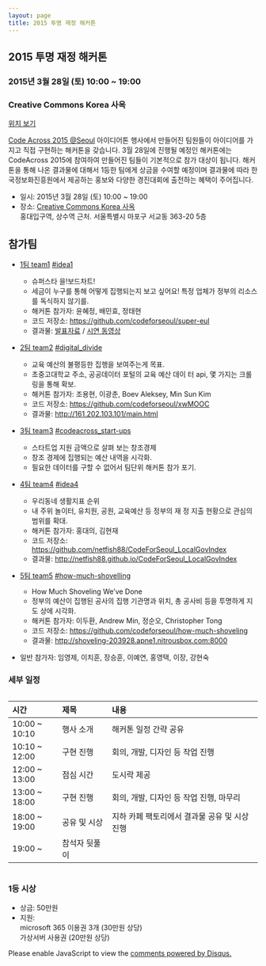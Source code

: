 ```yaml
---
layout: page
title: 2015 투명 재정 해커톤
---
```


<div id="hackathon" class="details">
    <h2>2015 투명 재정 해커톤</h2>
    <h3>2015년 3월 28일 (토) 10:00 ~ 19:00</h3>
    <h3>Creative Commons Korea 사옥</h3>
    <a target="_blank" href="http://map.naver.com/?dlevel=12&pinType=site&pinId=12231010&x=126.9218731&y=37.5511880&enc=b64" class="gh-btn rc trans">위치 보기</a>
</div>


[Code Across 2015 @Seoul](http://codeforseoul.org/codeacross/) 아이디어톤 행사에서 만들어진 팀원들이 아이디어를 가지고 직접 구현하는 해커톤을 갖습니다. 3월 28일에 진행될 예정인 해커톤에는 CodeAcross 2015에 참여하여 만들어진 팀들이 기본적으로 참가 대상이 됩니다. 해커톤을 통해 나온 결과물에 대해서 1등한 팀에게 상금을 수여할 예정이며 결과물에 따라 한국정보화진흥원에서 제공하는 홍보와 다양한 경진대회에 출전하는 혜택이 주어집니다.

* 일시: 2015년 3월 28일 (토) 10:00 ~ 19:00
* 장소: [Creative Commons Korea 사옥](http://map.naver.com/?dlevel=12&pinType=site&pinId=12231010&x=126.9218731&y=37.5511880&enc=b64)   
  홍대입구역, 상수역 근처. 서울특별시 마포구 서교동 363-20 5층

## 참가팀

- [1팀 team1](http://bit.ly/codeacross-2015-seoul-1) [#idea1](https://codeforseoul.slack.com/messages/idea1/)    
    * 슈퍼스타 을!보드차트!   
    * 세금이 누구를 통해 어떻게 집행되는지 보고 싶어요! 특정 업체가 정부의 리소스를 독식하지 않기를.
    * 해커톤 참가자: 윤혜정, 배민효, 정태현
    * 코드 저장소: https://github.com/codeforseoul/super-eul
    * 결과물: [발표자료](https://slack-files.com/files-pri-safe/T02QENMKM-F0476PP1M/________________________________.pdf?c=1427691323-2b41d29ac4d594f637c9e322e6871c607b721f15) / [시연 동영상](https://files.slack.com/files-pri/T02QENMKM-F046HA88N/civic-hakaton-20150328-with-heyjung-1156-.m4v)

- [2팀 team2](http://bit.ly/codeacross-2015-seoul-2) [#digital_divide](https://codeforseoul.slack.com/messages/digital_divide/)
    * 교육 예산의 불평등한 집행을 보여주는게 목표.
    * 초중고대학교 주소, 공공데이터 포털의 교육 예산 데이 터 api, 몇 가지는 크롤링을 통해 확보.
    * 해커톤 참가자: 조용현, 이광춘, Boev Aleksey, Min Sun Kim
    * 코드 저장소: https://github.com/codeforseoul/xwMOOC
    * 결과물: http://161.202.103.101/main.html

- [3팀 team3](http://bit.ly/codeacross-2015-seoul-3) [#codeacross_start-ups](https://codeforseoul.slack.com/messages/codeacross_start-ups)
    * 스타트업 지원 금액으로 살펴 보는 창조경제
    * 창조 경제에 집행되는 예산 내역을 시각화.
    * 필요한 데이터를 구할 수 없어서 팀단위 해커톤 참가 포기.

- [4팀 team4](http://bit.ly/codeacross-2015-seoul-4) [#idea4](https://codeforseoul.slack.com/messages/idea4/)    
    * 우리동네 생활지표 순위
    * 내 주위 놀이터, 유치원, 공원, 교육예산 등 정부의 재 정 지출 현황으로 관심의 범위를 확대.
    * 해커톤 참가자: 홍대의, 김현재
    * 코드 저장소: https://github.com/netfish88/CodeForSeoul_LocalGovIndex
    * 결과물: http://netfish88.github.io/CodeForSeoul_LocalGovIndex

- [5팀 team5](https://docs.google.com/document/d/1-_pjox-9EFKoJ2rRINVtfK951r1sZT7pNoKOQngoMhs/edit?usp=sharing) [#how-much-shovelling](https://codeforseoul.slack.com/messages/how-much-shovelling)
    * How Much Shoveling We’ve Done
    * 정부의 예산이 집행된 공사의 집행 기관명과 위치, 총 공사비 등을 투명하게 지도 상에 시각화.
    * 해커톤 참가자: 이두환, Andrew Min, 정순오, Christopher Tong
    * 코드 저장소: https://github.com/codeforseoul/how-much-shoveling
    * 결과물: http://shoveling-203928.apne1.nitrousbox.com:8000

- 일반 참가자: 임영제, 이치훈, 장승훈, 이예연, 홍영택, 이장, 강현숙


### 세부 일정

<div class="column full">
  <table style="text-align: left;">
    <thead>
      <tr>
        <th width="20%">시간</th>
        <th width="20%">제목</th>
        <th width="60%">내용</th>
      </tr>
    </thead>
    <tbody>
      <tr>
        <td>10:00 ~ 10:10</td>
        <td>행사 소개</td>
        <td>해커톤 일정 간략 공유</td>
      </tr>
      <tr>
        <td>10:10 ~ 12:00</td>
        <td>구현 진행</td>
        <td>회의, 개발, 디자인 등 작업 진행</td>
      </tr>
      <tr>
        <td>12:00 ~ 13:00</td>
        <td>점심 시간</td>
        <td>도시락 제공</td>
      </tr>
      <tr>
        <td>13:00 ~ 18:00</td>
        <td>구현 진행</td>
        <td>회의, 개발, 디자인 등 작업 진행, 마무리</td>
      </tr>
      <tr>
        <td>18:00 ~ 19:00</td>
        <td>공유 및 시상</td>
        <td>지하 카페 팩토리에서 결과물 공유 및 시상 진행</td>
      </tr>
      <tr>
        <td>19:00 ~</td>
        <td>참석자 뒷풀이</td>
        <td></td>
      </tr>
    </tbody>
  </table>
</div>

### 1등 시상
- 상금: 50만원
- 지원:   
  microsoft 365 이용권 3개 (30만원 상당)   
  가상서버 사용권 (20만원 상당)




<div id="disqus_thread"></div>
<script type="text/javascript">
    /* * * CONFIGURATION VARIABLES: EDIT BEFORE PASTING INTO YOUR WEBPAGE * * */
    var disqus_shortname = 'transparency-ko'; // required: replace example with your forum shortname
    var disqus_identifier = 'hackathon';
    var disqus_url = 'http://transparency.codenamu.org/hackathon';

    /* * * DON'T EDIT BELOW THIS LINE * * */
    (function() {
        var dsq = document.createElement('script'); dsq.type = 'text/javascript'; dsq.async = true;
        dsq.src = '//' + disqus_shortname + '.disqus.com/embed.js';
        (document.getElementsByTagName('head')[0] || document.getElementsByTagName('body')[0]).appendChild(dsq);

        var s = document.createElement('script'); s.async = true;
        s.type = 'text/javascript';
        s.src = '//' + disqus_shortname + '.disqus.com/count.js';
        (document.getElementsByTagName('HEAD')[0] || document.getElementsByTagName('BODY')[0]).appendChild(s);
    })();
</script>
<noscript>Please enable JavaScript to view the <a href="https://disqus.com/?ref_noscript">comments powered by Disqus.</a></noscript>
